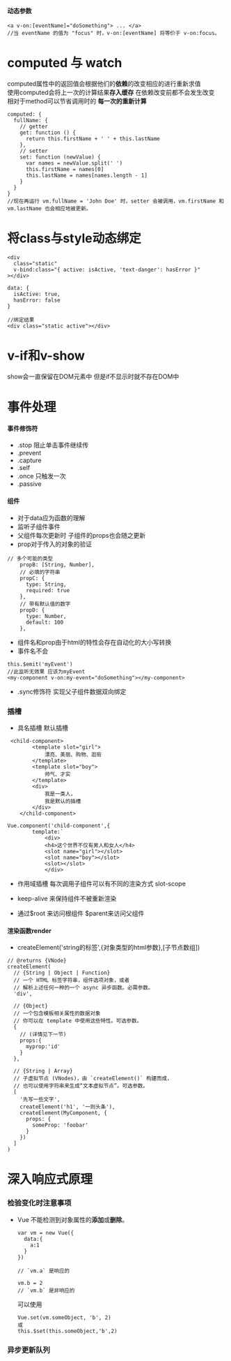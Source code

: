 #### 动态参数
~~~
<a v-on:[eventName]="doSomething"> ... </a>
//当 eventName 的值为 "focus" 时，v-on:[eventName] 将等价于 v-on:focus。
~~~

# computed 与 watch
computed属性中的返回值会根据他们的**依赖**的改变相应的进行重新求值  
使用computed会将上一次的计算结果**存入缓存** 在依赖改变前都不会发生改变  
相对于method可以节省调用时的 **每一次的重新计算**
~~~
computed: {
  fullName: {
    // getter
    get: function () {
      return this.firstName + ' ' + this.lastName
    },
    // setter
    set: function (newValue) {
      var names = newValue.split(' ')
      this.firstName = names[0]
      this.lastName = names[names.length - 1]
    }
  }
}
//现在再运行 vm.fullName = 'John Doe' 时，setter 会被调用，vm.firstName 和 vm.lastName 也会相应地被更新。
~~~

# 将class与style动态绑定
~~~
<div
  class="static"
  v-bind:class="{ active: isActive, 'text-danger': hasError }"
></div>

data: {
  isActive: true,
  hasError: false
}

//绑定结果
<div class="static active"></div>
~~~

# v-if和v-show 
show会一直保留在DOM元素中 但是if不显示时就不存在DOM中   

# 事件处理
#### 事件修饰符
+ .stop 阻止单击事件继续传
+ .prevent 
+ .capture
+ .self
+ .once 只触发一次
+ .passive

#### 组件
+ 对于data应为函数的理解  
+ 监听子组件事件  
+ 父组件每次更新时 子组件的props也会随之更新
+ prop对于传入的对象的验证
~~~
// 多个可能的类型
    propB: [String, Number],
    // 必填的字符串
    propC: {
      type: String,
      required: true
    },
    // 带有默认值的数字
    propD: {
      type: Number,
      default: 100
    },
~~~
+ 组件名和prop由于html的特性会存在自动化的大小写转换 
+ 事件名不会
 ~~~
this.$emit('myEvent')
//此监听无效果 应该为myEvent
<my-component v-on:my-event="doSomething"></my-component>
~~~
+ .sync修饰符 实现父子组件数据双向绑定

### 插槽
+ 具名插槽 默认插槽

```
 <child-component>
        <template slot="girl">
            漂亮、美丽、购物、逛街
        </template>
        <template slot="boy">
            帅气、才实
        </template>
        <div>
            我是一类人，
            我是默认的插槽
        </div>
    </child-component>

Vue.component('child-component',{
        template:`
            <div>
            <h4>这个世界不仅有男人和女人</h4>
            <slot name="girl"></slot>
            <slot name="boy"></slot>
            <slot></slot>
            </div>
```
+ 作用域插槽 每次调用子组件可以有不同的渲染方式 slot-scope

+ keep-alive 来保持组件不被重新渲染
+ 通过$root 来访问根组件 $parent来访问父组件

#### 渲染函数render
+ createElement('string的标签',{对象类型的html参数},[子节点数组])
~~~
// @returns {VNode}
createElement(
  // {String | Object | Function}
  // 一个 HTML 标签字符串，组件选项对象，或者
  // 解析上述任何一种的一个 async 异步函数。必需参数。
  'div',

  // {Object}
  // 一个包含模板相关属性的数据对象
  // 你可以在 template 中使用这些特性。可选参数。
  {
    // (详情见下一节)
    props:{
      myprop:'id'
    }
  },

  // {String | Array}
  // 子虚拟节点 (VNodes)，由 `createElement()` 构建而成，
  // 也可以使用字符串来生成“文本虚拟节点”。可选参数。
  [
    '先写一些文字',
    createElement('h1', '一则头条'),
    createElement(MyComponent, {
      props: {
        someProp: 'foobar'
      }
    })
  ]
)
~~~

# 深入响应式原理
### 检验变化时注意事项
+ Vue 不能检测到对象属性的**添加**或**删除**。
  ~~~
  var vm = new Vue({
    data:{
      a:1
    }
  })

  // `vm.a` 是响应的

  vm.b = 2
  // `vm.b` 是非响应的
  ~~~
  可以使用
  ~~~
  Vue.set(vm.someObject, 'b', 2)
  或
  this.$set(this.someObject,'b',2)
  ~~~
### 异步更新队列